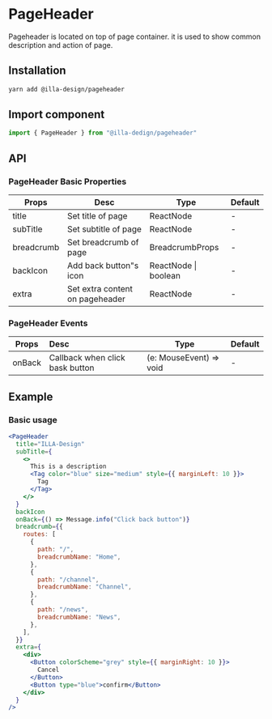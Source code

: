 # PageHeader

Pageheader is located on top of page container. it is used to show common description and action of page.

## Installation

```bash
yarn add @illa-design/pageheader
```

## Import component

```jsx
import { PageHeader } from "@illa-dedign/pageheader"
```

## API

### PageHeader Basic Properties

| Props      | Desc                            | Type                 | Default |
| ---------- | ------------------------------- | -------------------- | ------- |
| title      | Set title of page               | ReactNode            | -       |
| subTitle   | Set subtitle of page            | ReactNode            | -       |
| breadcrumb | Set breadcrumb of page          | BreadcrumbProps      | -       |
| backIcon   | Add back button"s icon          | ReactNode \| boolean | -       |
| extra      | Set extra content on pageheader | ReactNode            | -       |

### PageHeader Events

| Props  | Desc                            | Type                    | Default |
| ------ | :------------------------------ | ----------------------- | ------- |
| onBack | Callback when click bask button | (e: MouseEvent) => void | -       |

## Example

### Basic usage

```jsx
<PageHeader
  title="ILLA-Design"
  subTitle={
    <>
      This is a description
      <Tag color="blue" size="medium" style={{ marginLeft: 10 }}>
        Tag
      </Tag>
    </>
  }
  backIcon
  onBack={() => Message.info("Click back button")}
  breadcrumb={{
    routes: [
      {
        path: "/",
        breadcrumbName: "Home",
      },
      {
        path: "/channel",
        breadcrumbName: "Channel",
      },
      {
        path: "/news",
        breadcrumbName: "News",
      },
    ],
  }}
  extra={
    <div>
      <Button colorScheme="grey" style={{ marginRight: 10 }}>
        Cancel
      </Button>
      <Button type="blue">confirm</Button>
    </div>
  }
/>
```

